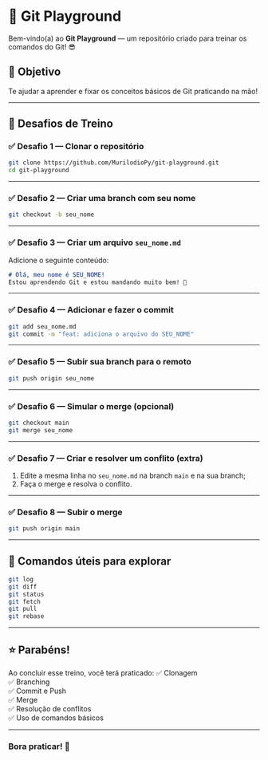 # 🚀 Git Playground

Bem-vindo(a) ao **Git Playground** — um repositório criado para treinar os comandos do Git! 😎

## 🎯 Objetivo
Te ajudar a aprender e fixar os conceitos básicos de Git praticando na mão!

---

## 📝 Desafios de Treino

### ✅ Desafio 1 — Clonar o repositório
```bash
git clone https://github.com/MurilodioPy/git-playground.git
cd git-playground
```

---

### ✅ Desafio 2 — Criar uma branch com seu nome
```bash
git checkout -b seu_nome
```

---

### ✅ Desafio 3 — Criar um arquivo `seu_nome.md`
Adicione o seguinte conteúdo:
```markdown
# Olá, meu nome é SEU_NOME!
Estou aprendendo Git e estou mandando muito bem! 🚀
```

---

### ✅ Desafio 4 — Adicionar e fazer o commit
```bash
git add seu_nome.md
git commit -m "feat: adiciona o arquivo do SEU_NOME"
```

---

### ✅ Desafio 5 — Subir sua branch para o remoto
```bash
git push origin seu_nome
```

---

### ✅ Desafio 6 — Simular o merge (opcional)
```bash
git checkout main
git merge seu_nome
```

---

### ✅ Desafio 7 — Criar e resolver um conflito (extra)
1. Edite a mesma linha no `seu_nome.md` na branch `main` e na sua branch;
2. Faça o merge e resolva o conflito.

---

### ✅ Desafio 8 — Subir o merge
```bash
git push origin main
```

---

## 🔎 Comandos úteis para explorar
```bash
git log
git diff
git status
git fetch
git pull
git rebase
```

---

## ⭐ Parabéns!
Ao concluir esse treino, você terá praticado:
✅ Clonagem  
✅ Branching  
✅ Commit e Push  
✅ Merge  
✅ Resolução de conflitos  
✅ Uso de comandos básicos

---

### Bora praticar! 🚀


